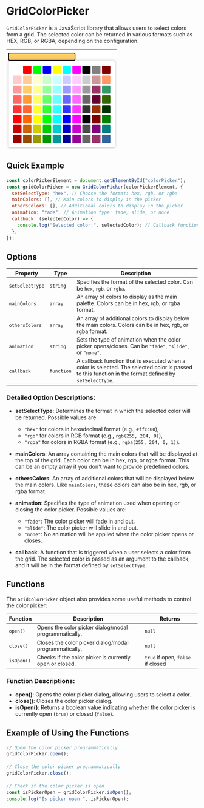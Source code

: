 ﻿# GridColorPicker

`GridColorPicker` is a JavaScript library that allows users to select colors from a grid. The selected color can be returned in various formats such as HEX, RGB, or RGBA, depending on the configuration.

![Preview GridColorPicker](images/GridColorPicker.png)

## Quick Example

```js
const colorPickerElement = document.getElementById("colorPicker");
const gridColorPicker = new GridColorPicker(colorPickerElement, {
  setSelectType: "hex", // Choose the format: hex, rgb, or rgba
  mainColors: [], // Main colors to display in the picker
  othersColors: [], // Additional colors to display in the picker
  animation: "fade", // Animation type: fade, slide, or none
  callback: (selectedColor) => {
    console.log("Selected color:", selectedColor); // Callback function to handle the selected color
  },
});
```

## Options

| Property        | Type       | Description                                                                                                                                            |
| --------------- | ---------- | ------------------------------------------------------------------------------------------------------------------------------------------------------ |
| `setSelectType` | `string`   | Specifies the format of the selected color. Can be `hex`, `rgb`, or `rgba`.                                                                            |
| `mainColors`    | `array`    | An array of colors to display as the main palette. Colors can be in hex, rgb, or rgba format.                                                          |
| `othersColors`  | `array`    | An array of additional colors to display below the main colors. Colors can be in hex, rgb, or rgba format.                                             |
| `animation`     | `string`   | Sets the type of animation when the color picker opens/closes. Can be `"fade"`, `"slide"`, or `"none"`.                                                |
| `callback`      | `function` | A callback function that is executed when a color is selected. The selected color is passed to this function in the format defined by `setSelectType`. |

### Detailed Option Descriptions:

- **setSelectType**: Determines the format in which the selected color will be returned. Possible values are:

  - `"hex"` for colors in hexadecimal format (e.g., `#ffcc00`),
  - `"rgb"` for colors in RGB format (e.g., `rgb(255, 204, 0)`),
  - `"rgba"` for colors in RGBA format (e.g., `rgba(255, 204, 0, 1)`).

- **mainColors**: An array containing the main colors that will be displayed at the top of the grid. Each color can be in hex, rgb, or rgba format. This can be an empty array if you don't want to provide predefined colors.

- **othersColors**: An array of additional colors that will be displayed below the main colors. Like `mainColors`, these colors can also be in hex, rgb, or rgba format.

- **animation**: Specifies the type of animation used when opening or closing the color picker. Possible values are:

  - `"fade"`: The color picker will fade in and out.
  - `"slide"`: The color picker will slide in and out.
  - `"none"`: No animation will be applied when the color picker opens or closes.

- **callback**: A function that is triggered when a user selects a color from the grid. The selected color is passed as an argument to the callback, and it will be in the format defined by `setSelectType`.

## Functions

The `GridColorPicker` object also provides some useful methods to control the color picker:

| Function   | Description                                             | Returns                           |
| ---------- | ------------------------------------------------------- | --------------------------------- |
| `open()`   | Opens the color picker dialog/modal programmatically.   | `null`                            |
| `close()`  | Closes the color picker dialog/modal programmatically.  | `null`                            |
| `isOpen()` | Checks if the color picker is currently open or closed. | `true` if open, `false` if closed |

### Function Descriptions:

- **open()**: Opens the color picker dialog, allowing users to select a color.
- **close()**: Closes the color picker dialog.
- **isOpen()**: Returns a boolean value indicating whether the color picker is currently open (`true`) or closed (`false`).

## Example of Using the Functions

```js
// Open the color picker programmatically
gridColorPicker.open();

// Close the color picker programmatically
gridColorPicker.close();

// Check if the color picker is open
const isPickerOpen = gridColorPicker.isOpen();
console.log("Is picker open:", isPickerOpen);
```
